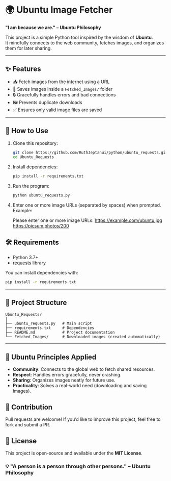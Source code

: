 # 🌍 Ubuntu Image Fetcher

**"I am because we are." – Ubuntu Philosophy**

This project is a simple Python tool inspired by the wisdom of **Ubuntu**.  
It mindfully connects to the web community, fetches images, and organizes them for later sharing.  

---

## ✨ Features

- 📥 Fetch images from the internet using a URL  
- 📂 Saves images inside a `Fetched_Images/` folder  
- 🔒 Gracefully handles errors and bad connections  
- 🖼️ Prevents duplicate downloads  
- ✅ Ensures only valid image files are saved  

---

## 🚀 How to Use

1. Clone this repository:
   ```bash
   git clone https://github.com/RuthJeptanui/python/ubuntu_requests.git
   cd Ubuntu_Requests


2. Install dependencies:

   ```bash
   pip install -r requirements.txt
   

3. Run the program:

   ```bash
   python ubuntu_requests.py
   

4. Enter one or more image URLs (separated by spaces) when prompted.
   Example:

   
   Please enter one or more image URLs: https://example.com/ubuntu.jpg https://picsum.photos/200
   


## 🛠 Requirements

* Python 3.7+
* [requests](https://pypi.org/project/requests/) library

You can install dependencies with:

```bash
pip install -r requirements.txt
```

---

## 📂 Project Structure

```
Ubuntu_Requests/
│
├── ubuntu_requests.py   # Main script
├── requirements.txt     # Dependencies
├── README.md            # Project documentation
└── Fetched_Images/      # Downloaded images (created automatically)
```

---

## 🌱 Ubuntu Principles Applied

* **Community**: Connects to the global web to fetch shared resources.
* **Respect**: Handles errors gracefully, never crashing.
* **Sharing**: Organizes images neatly for future use.
* **Practicality**: Solves a real-world need (downloading and saving images).



## 🤝 Contribution

Pull requests are welcome!
If you’d like to improve this project, feel free to fork and submit a PR.



## 📜 License

This project is open-source and available under the **MIT License**.



### 💡 "A person is a person through other persons." – Ubuntu Philosophy
